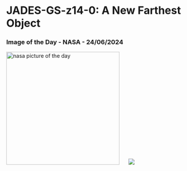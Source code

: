 # JADES-GS-z14-0: A New Farthest Object
### Image of the Day - NASA - 24/06/2024
<img src="https://apod.nasa.gov/apod/image/2406/MostDistantGalaxy_Webb_960.jpg" alt="nasa picture of the day" width="300"/>&nbsp; &nbsp; &nbsp; <img src="https://github-readme-streak-stats.herokuapp.com/?user=tempo-riz&theme=dark" >



  
 
 
 
 
 
 
 
 
 
 
 
 
 
 
 
 
 
 
 
 
 
 
 
 
 
 
 
 
 
 
 
 
 
 

